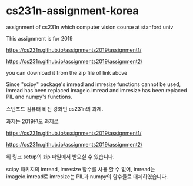 # cs231n-assignment-korea
assignment of cs231n which computer vision course at stanford univ

This assignment is for 2019

https://cs231n.github.io/assignments2019/assignment1/

https://cs231n.github.io/assignments2019/assignment2/

you can download it from the zip file of link above

Since "scipy" package's imread and imresize functions cannot be used, imread has been replaced imageio.imread and imresize has been replaced PIL and numpy's functions.




스탠포드 컴퓨터 비전 강좌인 cs231n의 과제.

과제는 2019년도 과제로

https://cs231n.github.io/assignments2019/assignment1/

https://cs231n.github.io/assignments2019/assignment2/

위 링크 setup의 zip 파일에서 받으실 수 있습니다.

scipy 패키지의 imread, imresize 함수를 사용 할 수 없어, imread는 imageio.imread로 imresize는 PIL과 numpy의 함수들로 대체하였습니다.

